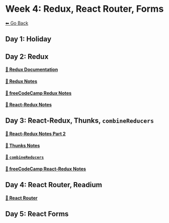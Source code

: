 # Week 4: Redux, React Router, Forms
[⬅ Go Back](../README.md)

## Day 1: Holiday

## Day 2: Redux
#### [🔗 Redux Documentation](./day-15-redux/redux-documentation.md)
#### [🔗 Redux Notes](./day-15-redux/redux.md)
#### [🔗 freeCodeCamp Redux Notes](./day-15-redux/fcc-redux.md)
#### [🔗 React-Redux Notes](./day-15-redux/react-redux.md)

## Day 3: React-Redux, Thunks, `combineReducers`
#### [🔗 React-Redux Notes Part 2](./day-16-react-redux/react-redux-pt2.md)
#### [🔗 Thunks Notes](./day-16-react-redux/thunks.md)
#### [🔗 `combineReducers`](./day-16-react-redux/combineReducers.md)
#### [🔗 freeCodeCamp React-Redux Notes](./day-16-react-redux/fcc-react-redux.md)

## Day 4: React Router, Readium
#### [🔗 React Router](./day-17-react-router/react-router.md)

## Day 5: React Forms
